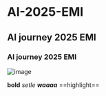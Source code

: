 # AI-2025-EMI
## AI journey 2025 EMI
### AI journey 2025 EMI

![image](https://github.com/user-attachments/assets/e39fe2eb-d575-4768-9448-117bebb08eb5)

**bold**
*setle*
***waaaa***
==highlight==


